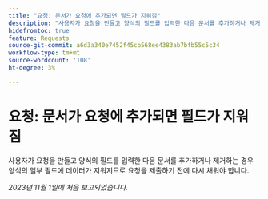 ```yaml
---
title: "요청: 문서가 요청에 추가되면 필드가 지워짐"
description: "사용자가 요청을 만들고 양식의 필드를 입력한 다음 문서를 추가하거나 제거하는 경우 양식의 일부 필드에 데이터가 지워지므로 요청을 제출하기 전에 다시 채워야 합니다."
hidefromtoc: true
feature: Requests
source-git-commit: a6d3a340e7452f45cb568ee4383ab7bfb55c5c34
workflow-type: tm+mt
source-wordcount: '108'
ht-degree: 3%

---
```



# 요청: 문서가 요청에 추가되면 필드가 지워짐

사용자가 요청을 만들고 양식의 필드를 입력한 다음 문서를 추가하거나 제거하는 경우 양식의 일부 필드에 데이터가 지워지므로 요청을 제출하기 전에 다시 채워야 합니다.

_2023년 11월 1일에 처음 보고되었습니다._
